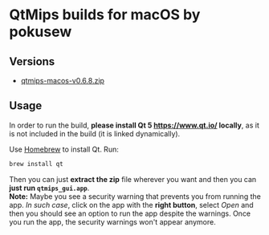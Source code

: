 # QtMips builds for macOS by pokusew


## Versions

* [qtmips-macos-v0.6.8.zip](https://github.com/pokusew/devbuntu/raw/master/qtmips-builds/qtmips-macos-v0.6.8.zip)

## Usage

In order to run the build,
**please install Qt 5 https://www.qt.io/ locally**,
as it is not included in the build (it is linked dynamically).

Use [Homebrew](https://brew.sh/) to install Qt. Run:
```bash
brew install qt
```

Then you can just **extract the zip** file wherever you want and then you can **just run `qtmips_gui.app`**.  
**Note:** Maybe you see a security warning that prevents you from running the app.
_In such case_, click on the app with the **right button**, select _Open_ and then you should see an option to run the app despite the warnings.
Once you run the app, the security warnings won't appear anymore.
